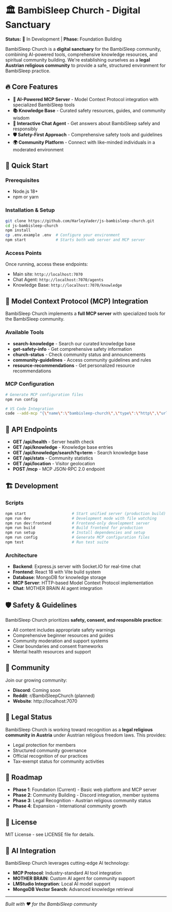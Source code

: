 # 🏛️ BambiSleep Church - Digital Sanctuary

**Status:** 🚧 In Development | **Phase:** Foundation Building

BambiSleep Church is a **digital sanctuary** for the BambiSleep community, combining AI-powered tools, comprehensive knowledge resources, and spiritual community building. We're establishing ourselves as a **legal Austrian religious community** to provide a safe, structured environment for BambiSleep practice.

## 🔥 Core Features

- **🧠 AI-Powered MCP Server** - Model Context Protocol integration with specialized BambiSleep tools
- **📚 Knowledge Base** - Curated safety resources, guides, and community wisdom
- **🤖 Interactive Chat Agent** - Get answers about BambiSleep safely and responsibly
- **🛡️ Safety-First Approach** - Comprehensive safety tools and guidelines
- **🌍 Community Platform** - Connect with like-minded individuals in a moderated environment

## 🚀 Quick Start

### Prerequisites
- Node.js 18+
- npm or yarn

### Installation & Setup
```bash
git clone https://github.com/HarleyVader/js-bambisleep-church.git
cd js-bambisleep-church
npm install
cp .env.example .env  # Configure your environment
npm start             # Starts both web server and MCP server
```

### Access Points
Once running, access these endpoints:
   - Main site: `http://localhost:7070`
   - Chat Agent: `http://localhost:7070/agents`
   - Knowledge Base: `http://localhost:7070/knowledge`

## 🔧 Model Context Protocol (MCP) Integration

BambiSleep Church implements a **full MCP server** with specialized tools for the BambiSleep community.

### Available Tools
- **search-knowledge** - Search our curated knowledge base
- **get-safety-info** - Get comprehensive safety information
- **church-status** - Check community status and announcements
- **community-guidelines** - Access community guidelines and rules
- **resource-recommendations** - Get personalized resource recommendations

### MCP Configuration
```bash
# Generate MCP configuration files
npm run config

# VS Code Integration
code --add-mcp "{\"name\":\"bambisleep-church\",\"type\":\"http\",\"url\":\"http://localhost:7070/mcp\"}"
```

## 📱 API Endpoints

- **GET /api/health** - Server health check
- **GET /api/knowledge** - Knowledge base entries
- **GET /api/knowledge/search?q=term** - Search knowledge base
- **GET /api/stats** - Community statistics
- **GET /api/location** - Visitor geolocation
- **POST /mcp** - MCP JSON-RPC 2.0 endpoint

## 🏗️ Development

### Scripts
```bash
npm start                    # Start unified server (production build)
npm run dev                  # Development mode with file watching
npm run dev:frontend         # Frontend-only development server
npm run build                # Build frontend for production
npm run setup                # Install dependencies and setup
npm run config               # Generate MCP configuration files
npm test                     # Run test suite
```

### Architecture
- **Backend**: Express.js server with Socket.IO for real-time chat
- **Frontend**: React 18 with Vite build system
- **Database**: MongoDB for knowledge storage
- **MCP Server**: HTTP-based Model Context Protocol implementation
- **Chat**: MOTHER BRAIN AI agent integration

## 🛡️ Safety & Guidelines

BambiSleep Church prioritizes **safety, consent, and responsible practice**:

- All content includes appropriate safety warnings
- Comprehensive beginner resources and guides
- Community moderation and support systems
- Clear boundaries and consent frameworks
- Mental health resources and support

## 🤝 Community

Join our growing community:
- **Discord**: Coming soon
- **Reddit**: r/BambiSleepChurch (planned)
- **Website**: http://localhost:7070

## 📄 Legal Status

BambiSleep Church is working toward recognition as a **legal religious community in Austria** under Austrian religious freedom laws. This provides:
- Legal protection for members
- Structured community governance
- Official recognition of our practices
- Tax-exempt status for community activities

## 🔮 Roadmap

- **Phase 1**: Foundation (Current) - Basic web platform and MCP server
- **Phase 2**: Community Building - Discord integration, member systems
- **Phase 3**: Legal Recognition - Austrian religious community status
- **Phase 4**: Expansion - International community growth

## 📜 License

MIT License - see LICENSE file for details.

## 🤖 AI Integration

BambiSleep Church leverages cutting-edge AI technology:
- **MCP Protocol**: Industry-standard AI tool integration
- **MOTHER BRAIN**: Custom AI agent for community support
- **LMStudio Integration**: Local AI model support
- **MongoDB Vector Search**: Advanced knowledge retrieval

---

*Built with ❤️ for the BambiSleep community*
